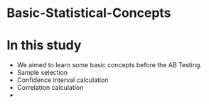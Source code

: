 # Basic-Statistical-Concepts

# In this study
- We aimed to learn some basic concepts before the AB Testing.
- Sample selection
- Confidence interval calculation
- Correlation calculation 
- 
